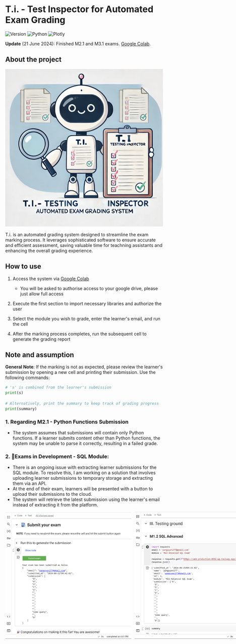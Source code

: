 # T.i. - Test Inspector for Automated Exam Grading
![Version](https://img.shields.io/badge/Latest%20Version-v0.0.16-%2300b4d8.svg?&style=for-the-badge&logo=git&logoColor=white)
![Python](https://img.shields.io/badge/Python-%230096c7.svg?&style=for-the-badge&logo=python&logoColor=white)
![Plotly](https://img.shields.io/badge/Pytest-%233F4F75.svg?style=for-the-badge&logo=plotly&logoColor=white)

**Update** (21 June 2024): Finished M2.1 and M3.1 exams. [Google Colab](https://colab.research.google.com/drive/1oaoiXxOZad97zGUsefFX9PAZ7kKg1G24?usp=sharing).

## About the project

<img width="500" src="img/illustration.webp">

T.i. is an automated grading system designed to streamline the exam marking process. It leverages sophisticated software to ensure accurate and efficient assessment, saving valuable time for teachning assistants and enhancing the overall grading experience.

## How to use 
1. Access the system via [Google Colab](https://colab.research.google.com/drive/1oaoiXxOZad97zGUsefFX9PAZ7kKg1G24?usp=sharing)
   - You will be asked to authorise access to your google drive, please just allow full access

2. Execute the first section to import necessary libraries and authorize the user

3. Select the module you wish to grade, enter the learner's email, and run the cell

4. After the marking process completes, run the subsequent cell to generate the grading report

## Note and assumption
**General Note**: If the marking is not as expected, please review the learner's submission by opening a new cell and printing their submission. Use the following commands:

```python
# 's' is combined from the learner's submission
print(s)

# Alternatively, print the summary to keep track of grading progress
print(summary)
```

### 1. Regarding M2.1 - Python Functions Submission
   - The system assumes that submissions will contain only Python functions. If a learner submits content other than Python functions, the system may be unable to parse it correctly, resulting in a failed grade.

### 2. 🚧Exams in Development - SQL Module:
   - There is an ongoing issue with extracting learner submissions for the SQL module. To resolve this, I am working on a solution that involves uploading learner submissions to temporary storage and extracting them via an API.
   - At the end of their exam, learners will be presented with a button to upload their submissions to the cloud.
   - The system will retrieve the latest submission using the learner's email instead of extracting it from the platform.

<div style="display: flex;">
  <img width="400" src="img/submit_exam.png" style="margin-right: 10px;">
  <img width="400" src="img/extract_submission.png">
</div>
